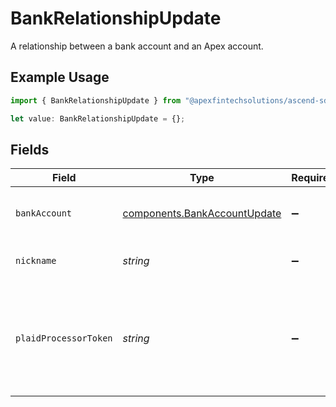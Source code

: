 # BankRelationshipUpdate

A relationship between a bank account and an Apex account.

## Example Usage

```typescript
import { BankRelationshipUpdate } from "@apexfintechsolutions/ascend-sdk/models/components";

let value: BankRelationshipUpdate = {};
```

## Fields

| Field                                                                                       | Type                                                                                        | Required                                                                                    | Description                                                                                 | Example                                                                                     |
| ------------------------------------------------------------------------------------------- | ------------------------------------------------------------------------------------------- | ------------------------------------------------------------------------------------------- | ------------------------------------------------------------------------------------------- | ------------------------------------------------------------------------------------------- |
| `bankAccount`                                                                               | [components.BankAccountUpdate](../../models/components/bankaccountupdate.md)                | :heavy_minus_sign:                                                                          | A representation of a bank account.                                                         |                                                                                             |
| `nickname`                                                                                  | *string*                                                                                    | :heavy_minus_sign:                                                                          | The nickname of the bank relationship.                                                      | My Primary Bank                                                                             |
| `plaidProcessorToken`                                                                       | *string*                                                                                    | :heavy_minus_sign:                                                                          | A processor token from Plaid (vendor). Required if using `PLAID_TOKEN` verification method. | processor-sandbox-b03434a75-801-4000-990c-eb404cc                                           |